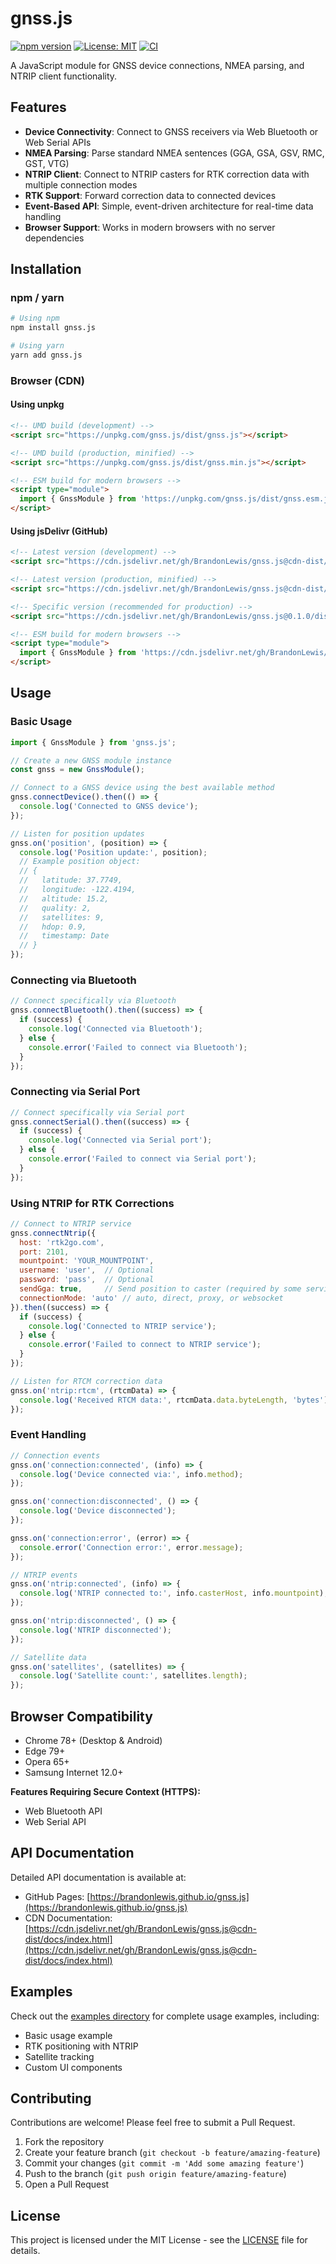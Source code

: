 # gnss.js

[![npm version](https://img.shields.io/npm/v/gnss.js.svg)](https://www.npmjs.com/package/gnss.js)
[![License: MIT](https://img.shields.io/badge/License-MIT-blue.svg)](https://opensource.org/licenses/MIT)
[![CI](https://github.com/yourusername/gnss.js/actions/workflows/ci.yml/badge.svg)](https://github.com/yourusername/gnss.js/actions/workflows/ci.yml)

A JavaScript module for GNSS device connections, NMEA parsing, and NTRIP client functionality.

## Features

- **Device Connectivity**: Connect to GNSS receivers via Web Bluetooth or Web Serial APIs
- **NMEA Parsing**: Parse standard NMEA sentences (GGA, GSA, GSV, RMC, GST, VTG)
- **NTRIP Client**: Connect to NTRIP casters for RTK correction data with multiple connection modes
- **RTK Support**: Forward correction data to connected devices
- **Event-Based API**: Simple, event-driven architecture for real-time data handling
- **Browser Support**: Works in modern browsers with no server dependencies

## Installation

### npm / yarn

```bash
# Using npm
npm install gnss.js

# Using yarn
yarn add gnss.js
```

### Browser (CDN)

#### Using unpkg

```html
<!-- UMD build (development) -->
<script src="https://unpkg.com/gnss.js/dist/gnss.js"></script>

<!-- UMD build (production, minified) -->
<script src="https://unpkg.com/gnss.js/dist/gnss.min.js"></script>

<!-- ESM build for modern browsers -->
<script type="module">
  import { GnssModule } from 'https://unpkg.com/gnss.js/dist/gnss.esm.js';
</script>
```

#### Using jsDelivr (GitHub)

```html
<!-- Latest version (development) -->
<script src="https://cdn.jsdelivr.net/gh/BrandonLewis/gnss.js@cdn-dist/dist/gnss.js"></script>

<!-- Latest version (production, minified) -->
<script src="https://cdn.jsdelivr.net/gh/BrandonLewis/gnss.js@cdn-dist/dist/gnss.min.js"></script>

<!-- Specific version (recommended for production) -->
<script src="https://cdn.jsdelivr.net/gh/BrandonLewis/gnss.js@0.1.0/dist/gnss.min.js"></script>

<!-- ESM build for modern browsers -->
<script type="module">
  import { GnssModule } from 'https://cdn.jsdelivr.net/gh/BrandonLewis/gnss.js@cdn-dist/dist/gnss.esm.js';
</script>
```

## Usage

### Basic Usage

```javascript
import { GnssModule } from 'gnss.js';

// Create a new GNSS module instance
const gnss = new GnssModule();

// Connect to a GNSS device using the best available method
gnss.connectDevice().then(() => {
  console.log('Connected to GNSS device');
});

// Listen for position updates
gnss.on('position', (position) => {
  console.log('Position update:', position);
  // Example position object:
  // {
  //   latitude: 37.7749,
  //   longitude: -122.4194,
  //   altitude: 15.2,
  //   quality: 2,
  //   satellites: 9,
  //   hdop: 0.9,
  //   timestamp: Date
  // }
});
```

### Connecting via Bluetooth

```javascript
// Connect specifically via Bluetooth
gnss.connectBluetooth().then((success) => {
  if (success) {
    console.log('Connected via Bluetooth');
  } else {
    console.error('Failed to connect via Bluetooth');
  }
});
```

### Connecting via Serial Port

```javascript
// Connect specifically via Serial port
gnss.connectSerial().then((success) => {
  if (success) {
    console.log('Connected via Serial port');
  } else {
    console.error('Failed to connect via Serial port');
  }
});
```

### Using NTRIP for RTK Corrections

```javascript
// Connect to NTRIP service
gnss.connectNtrip({
  host: 'rtk2go.com',
  port: 2101,
  mountpoint: 'YOUR_MOUNTPOINT',
  username: 'user',  // Optional
  password: 'pass',  // Optional
  sendGga: true,     // Send position to caster (required by some services)
  connectionMode: 'auto' // auto, direct, proxy, or websocket
}).then((success) => {
  if (success) {
    console.log('Connected to NTRIP service');
  } else {
    console.error('Failed to connect to NTRIP service');
  }
});

// Listen for RTCM correction data
gnss.on('ntrip:rtcm', (rtcmData) => {
  console.log('Received RTCM data:', rtcmData.data.byteLength, 'bytes');
});
```

### Event Handling

```javascript
// Connection events
gnss.on('connection:connected', (info) => {
  console.log('Device connected via:', info.method);
});

gnss.on('connection:disconnected', () => {
  console.log('Device disconnected');
});

gnss.on('connection:error', (error) => {
  console.error('Connection error:', error.message);
});

// NTRIP events
gnss.on('ntrip:connected', (info) => {
  console.log('NTRIP connected to:', info.casterHost, info.mountpoint);
});

gnss.on('ntrip:disconnected', () => {
  console.log('NTRIP disconnected');
});

// Satellite data
gnss.on('satellites', (satellites) => {
  console.log('Satellite count:', satellites.length);
});
```

## Browser Compatibility

- Chrome 78+ (Desktop & Android)
- Edge 79+
- Opera 65+
- Samsung Internet 12.0+

**Features Requiring Secure Context (HTTPS):**
- Web Bluetooth API
- Web Serial API

## API Documentation

Detailed API documentation is available at:
- GitHub Pages: [https://brandonlewis.github.io/gnss.js](https://brandonlewis.github.io/gnss.js)
- CDN Documentation: [https://cdn.jsdelivr.net/gh/BrandonLewis/gnss.js@cdn-dist/docs/index.html](https://cdn.jsdelivr.net/gh/BrandonLewis/gnss.js@cdn-dist/docs/index.html)

## Examples

Check out the [examples directory](https://github.com/yourusername/gnss.js/tree/master/examples) for complete usage examples, including:

- Basic usage example
- RTK positioning with NTRIP
- Satellite tracking
- Custom UI components

## Contributing

Contributions are welcome! Please feel free to submit a Pull Request.

1. Fork the repository
2. Create your feature branch (`git checkout -b feature/amazing-feature`)
3. Commit your changes (`git commit -m 'Add some amazing feature'`)
4. Push to the branch (`git push origin feature/amazing-feature`)
5. Open a Pull Request

## License

This project is licensed under the MIT License - see the [LICENSE](LICENSE) file for details.